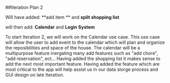 ##Iteration Plan 2

Will have added: **add item ** and **split shopping list**

will then add: **Calendar** and **Login System**

To start Iteration 2, we will work on the Calendar use case.
This use case will allow the user to add event to the calendar which 
will plan and organize the reposibilities and space of the house. 
The calendar will be a multipurpose feature inergating many add features
such as "add chore", "add reservation", ect...
Having added the shopping list it makes sense to add the next most 
important feature. Having added the feature which are most critical
to the app will help assist us in our data storge process and GUI
design on late Iteration.
